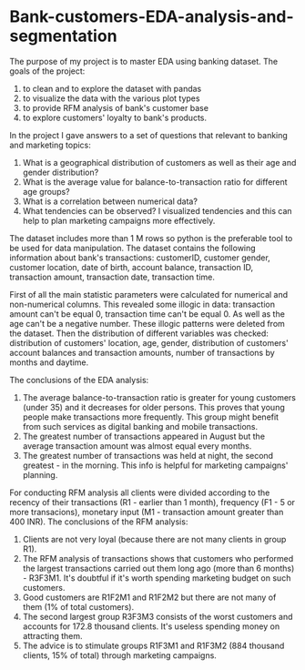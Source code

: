 # Bank-customers-EDA-analysis-and-segmentation
The purpose of my project is to master EDA using banking dataset.
The goals of the project:
1) to clean and to explore the dataset with pandas
2) to visualize the data with the various plot types
3) to provide RFM analysis of bank's customer base 
4) to explore customers' loyalty to bank's products.

In the project I gave answers to a set of questions that relevant to banking and marketing topics:
1) What is a geographical distribution of customers as well as their age and gender distribution?
2) What is the average value for balance-to-transaction ratio for different age groups?
3) What is a correlation between numerical data?
4) What tendencies can be observed? I visualized tendencies and this can help to plan marketing campaigns more effectively.

The dataset includes more than 1 M rows so python is the preferable tool to be used for data manipulation.
The dataset contains the following information about bank's transactions: customerID, customer gender, customer location, date of birth, account balance, transaction ID, transaction amount, transaction date, transaction time.

First of all the main statistic parameters were calculated for numerical and non-numerical columns. This revealed some illogic in data: transaction amount can't be equal 0, transaction time can't be equal 0. As well as the age can't be a negative number. These illogic patterns were deleted from the dataset.
Then the distribution of different variables was checked: distribution of customers' location, age, gender, distribution of customers' account balances and transaction amounts, number of transactions by months and daytime.

The conclusions of the EDA analysis:
1) The average balance-to-transaction ratio is greater for young customers (under 35) and it decreases for older persons. This proves that young people make transactions more frequently. This group might benefit from such services as digital banking and mobile transactions.
2) The greatest number of transactions appeared in August but the average transaction amount was almost equal every months.
3) The greatest number of transactions was held at night, the second greatest - in the morning. This info is helpful for marketing campaigns' planning.

For conducting RFM analysis all clients were divided according to the recency of their transactions (R1 - earlier than 1 month), frequency (F1 - 5 or more transacions), monetary input (M1 - transaction amount greater than 400 INR).
The conclusions of the RFM analysis:
1) Clients are not very loyal (because there are not many clients in group R1).
2) The RFM analysis of transactions shows that customers who performed the largest transactions carried out them long ago (more than 6 months) - R3F3M1. It's doubtful if it's worth spending marketing budget on such customers.
3) Good customers are R1F2M1 and R1F2M2 but there are not many of them (1% of total customers).
4) The second largest group R3F3M3 consists of the worst customers and accounts for 172.8 thousand clients. It's useless spending money on attracting them.
5) The advice is to stimulate groups R1F3M1 and R1F3M2 (884 thousand clients, 15% of total) through marketing campaigns.
